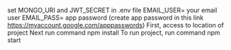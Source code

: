 set MONGO_URI and JWT_SECRET in .env file
EMAIL_USER= your email user
EMAIL_PASS= app password (create app password in this link https://myaccount.google.com/apppasswords)
First, access to location of project
Next run command npm install
To run project, run command npm start
